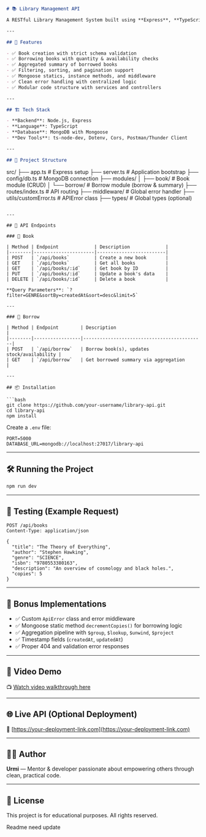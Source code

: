 ```markdown
# 📚 Library Management API

A RESTful Library Management System built using **Express**, **TypeScript**, and **MongoDB (Mongoose)**. This API allows users to create, retrieve, update, delete, and borrow books, with robust validation, aggregation logic, and clean architecture (Model → Service → Controller → Route).

---

## 🚀 Features

- ✅ Book creation with strict schema validation
- ✅ Borrowing books with quantity & availability checks
- ✅ Aggregated summary of borrowed books
- ✅ Filtering, sorting, and pagination support
- ✅ Mongoose statics, instance methods, and middleware
- ✅ Clean error handling with centralized logic
- ✅ Modular code structure with services and controllers

---

## 🏗️ Tech Stack

- **Backend**: Node.js, Express
- **Language**: TypeScript
- **Database**: MongoDB with Mongoose
- **Dev Tools**: ts-node-dev, Dotenv, Cors, Postman/Thunder Client

---

## 📁 Project Structure
```

src/
├── app.ts # Express setup
├── server.ts # Application bootstrap
├── config/db.ts # MongoDB connection
├── modules/
│ ├── book/ # Book module (CRUD)
│ └── borrow/ # Borrow module (borrow & summary)
├── routes/index.ts # API routing
├── middleware/ # Global error handler
├── utils/customError.ts # APIError class
├── types/ # Global types (optional)

````

---

## 🧪 API Endpoints

### 📘 Book

| Method | Endpoint             | Description             |
|--------|----------------------|-------------------------|
| POST   | `/api/books`         | Create a new book       |
| GET    | `/api/books`         | Get all books           |
| GET    | `/api/books/:id`     | Get book by ID          |
| PUT    | `/api/books/:id`     | Update a book's data    |
| DELETE | `/api/books/:id`     | Delete a book           |

**Query Parameters**: `?filter=GENRE&sortBy=createdAt&sort=desc&limit=5`

---

### 🔄 Borrow

| Method | Endpoint        | Description                                |
|--------|-----------------|--------------------------------------------|
| POST   | `/api/borrow`   | Borrow book(s), updates stock/availability |
| GET    | `/api/borrow`   | Get borrowed summary via aggregation       |

---

## 📦 Installation

```bash
git clone https://github.com/your-username/library-api.git
cd library-api
npm install
````

Create a `.env` file:

```
PORT=5000
DATABASE_URL=mongodb://localhost:27017/library-api
```

---

## 🛠️ Running the Project

```bash
npm run dev
```

---

## 🧪 Testing (Example Request)

```http
POST /api/books
Content-Type: application/json

{
  "title": "The Theory of Everything",
  "author": "Stephen Hawking",
  "genre": "SCIENCE",
  "isbn": "9780553380163",
  "description": "An overview of cosmology and black holes.",
  "copies": 5
}
```

---

## 🧩 Bonus Implementations

- ✅ Custom `ApiError` class and error middleware
- ✅ Mongoose static method `decrementCopies()` for borrowing logic
- ✅ Aggregation pipeline with `$group`, `$lookup`, `$unwind`, `$project`
- ✅ Timestamp fields (`createdAt`, `updatedAt`)
- ✅ Proper 404 and validation error responses

---

## 🎥 Video Demo

📺 [Watch video walkthrough here](https://your-video-link.com)

---

## 🌐 Live API (Optional Deployment)

🔗 [https://your-deployment-link.com](https://your-deployment-link.com)

---

## 👩‍💻 Author

**Urmi** — Mentor & developer passionate about empowering others through clean, practical code.

---

## 📜 License

This project is for educational purposes. All rights reserved.

Readme need update
